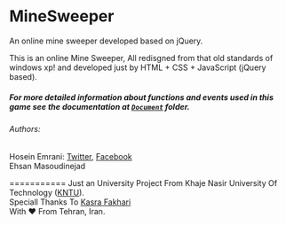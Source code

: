 MineSweeper
===========

An online mine sweeper developed based on jQuery.

This is an online Mine Sweeper, All redisgned from that old standards of windows xp! and developed just by HTML + CSS + JavaScript (jQuery based). 

##### For more detailed information about functions and events used in this game see the documentation at [`Document`](http://hoseinemrani.github.io/MineSweeper/Document/) folder. <br/>

###### Authors:

Hosein Emrani:  [Twitter](https://twitter.com/hoseiin), [Facebook](https://facebook.com/hosein.emrani) <br/>
Ehsan Masoudinejad

===========
Just an University Project From Khaje Nasir University Of Technology ([KNTU](http://kntu.ac.ir)). <br/>
Speciall Thanks To [Kasra Fakhari](https://facebook.com/kasra.fakhari.5099)<br/>
With ♥ From Tehran, Iran.
